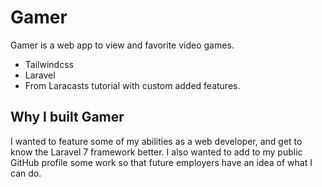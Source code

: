 
# Gamer

Gamer is a web app to view and favorite video games. 

- Tailwindcss
- Laravel
- From Laracasts tutorial with custom added features.

## Why I built Gamer

I wanted to feature some of my abilities as a web developer, and get to know the Laravel 7 framework better. 
I also wanted to add to my public GitHub profile some work so that future employers have an idea of what I can do.
